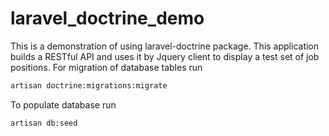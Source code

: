 # laravel_doctrine_demo
This is a demonstration of using laravel-doctrine package.
This application builds a RESTful API and uses it by Jquery client to display a test set of job positions.
For migration of database tables run
```bash
artisan doctrine:migrations:migrate
```
To populate database run
```bash
artisan db:seed
```